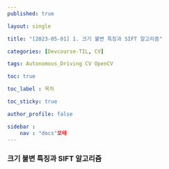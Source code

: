 ```yaml
---
published: true

layout: single

title: "[2023-05-01] 1. 크기 불변 특징과 SIFT 알고리즘"

categories: [Devcourse-TIL, CV]

tags: Autonomous_Driving CV OpenCV

toc: true

toc_label : 목차

toc_sticky: true

author_profile: false

sidebar :
    nav : "docs"모태
---
```


### 크기 불변 특징과 SIFT 알고리즘
